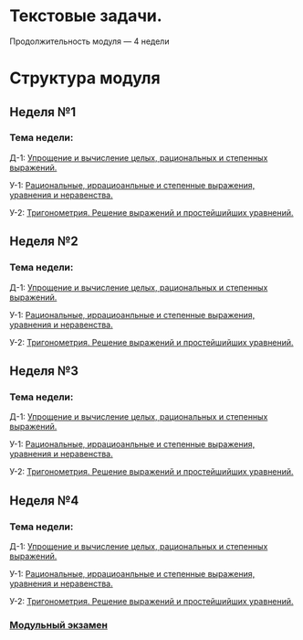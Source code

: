 # Текстовые задачи.

Продолжительность модуля — 4 недели

# Структура модуля

## Неделя №1

### Тема недели: 

Д-1: [Упрощение и вычисление целых, рациональных и степенных выражений.](./components/homework/homework-1.md)

У-1: [Рациональныe, иррациоанльныe и степенныe выражения, уравнения и неравенства.](./components/class/class-1.md)

У-2: [Тригонометрия. Решение выражений и простейшийших уравнений.](./components/class/class-2.md)



## Неделя №2

### Тема недели: 

Д-1: [Упрощение и вычисление целых, рациональных и степенных выражений.](./components/homework/homework-1.md)

У-1: [Рациональныe, иррациоанльныe и степенныe выражения, уравнения и неравенства.](./components/class/class-1.md)

У-2: [Тригонометрия. Решение выражений и простейшийших уравнений.](./components/class/class-2.md)

## Неделя №3

### Тема недели: 

Д-1: [Упрощение и вычисление целых, рациональных и степенных выражений.](./components/homework/homework-1.md)

У-1: [Рациональныe, иррациоанльныe и степенныe выражения, уравнения и неравенства.](./components/class/class-1.md)

У-2: [Тригонометрия. Решение выражений и простейшийших уравнений.](./components/class/class-2.md)


## Неделя №4

### Тема недели: 

Д-1: [Упрощение и вычисление целых, рациональных и степенных выражений.](./components/homework/homework-1.md)

У-1: [Рациональныe, иррациоанльныe и степенныe выражения, уравнения и неравенства.](./components/class/class-1.md)

У-2: [Тригонометрия. Решение выражений и простейшийших уравнений.](./components/class/class-2.md)

### [Модульный экзамен ](./components/exam/exam-1.md)